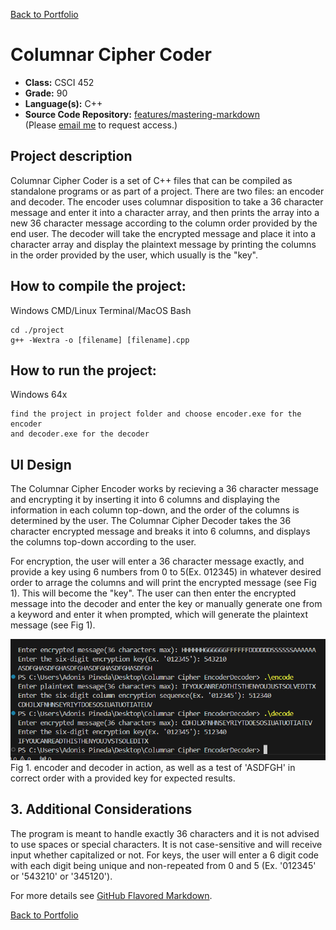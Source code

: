 [Back to Portfolio](./)

Columnar Cipher Coder
===============

-   **Class:** CSCI 452
-   **Grade:** 90
-   **Language(s):** C++
-   **Source Code Repository:** [features/mastering-markdown](https://guides.github.com/features/mastering-markdown/)  
    (Please [email me](mailto:example@csustudent.net?subject=GitHub%20Access) to request access.)

## Project description

Columnar Cipher Coder is a set of C++ files that can be compiled as standalone programs or as part of a project. There are two files: an encoder and decoder.
The encoder uses columnar disposition to take a 36 character message and enter it into a character array, 
and then prints the array into a new 36 character message according to the column order provided by 
the end user. The decoder will take the encrypted message and place it into a character array and
display the plaintext message by printing the columns in the order provided by the user, which
usually is the "key".

## How to compile the project:

Windows CMD/Linux Terminal/MacOS Bash
```
cd ./project
g++ -Wextra -o [filename] [filename].cpp
```

## How to run the project:
Windows 64x
```
find the project in project folder and choose encoder.exe for the encoder
and decoder.exe for the decoder
```

## UI Design

The Columnar Cipher Encoder works by recieving a 36 character message and encrypting it by inserting it into 6 columns 
and displaying the information in each column top-down, and the order of the columns is determined by the user.
The Columnar Cipher Decoder takes the 36 character encrypted message and breaks it into 6 columns, and displays the columns top-down according to the user. 

For encryption, the user will enter a 36 character message exactly, and provide a key using 6 numbers from 0 to 5(Ex. 012345) in whatever desired order to arrage the columns and will print the encrypted message (see Fig 1). This will become the "key". The user can then enter the encrypted message into the decoder and enter the key or manually generate one from a keyword and enter it when prompted, which will generate the plaintext message (see Fig 1). 

![screenshot](images/columnar_cipher_ss.png)  
Fig 1. encoder and decoder in action, as well as a test of 'ASDFGH' in correct order 
with a provided key for expected results.

## 3. Additional Considerations

The program is meant to handle exactly 36 characters and it is not advised to use spaces or special characters. It is not case-sensitive
and will receive input whether capitalized or not. For keys, the user will enter a 6 digit code with each digit being unique and non-repeated
from 0 and 5 (Ex. '012345' or '543210' or '345120'). 

For more details see [GitHub Flavored Markdown](https://guides.github.com/features/mastering-markdown/).

[Back to Portfolio](./)
